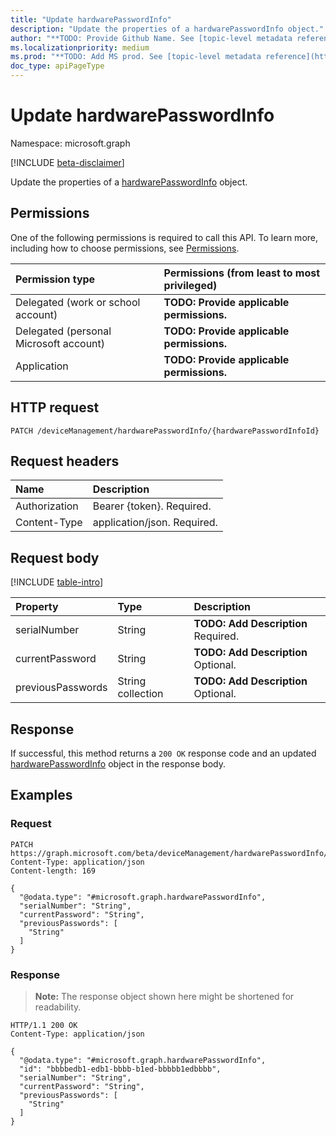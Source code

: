 ```yaml
---
title: "Update hardwarePasswordInfo"
description: "Update the properties of a hardwarePasswordInfo object."
author: "**TODO: Provide Github Name. See [topic-level metadata reference](https://msgo.azurewebsites.net/add/document/guidelines/metadata.html#topic-level-metadata)**"
ms.localizationpriority: medium
ms.prod: "**TODO: Add MS prod. See [topic-level metadata reference](https://msgo.azurewebsites.net/add/document/guidelines/metadata.html#topic-level-metadata)**"
doc_type: apiPageType
---
```


# Update hardwarePasswordInfo
Namespace: microsoft.graph

[!INCLUDE [beta-disclaimer](../../includes/beta-disclaimer.md)]

Update the properties of a [hardwarePasswordInfo](../resources/intune-hardwarepasswordinfo.md) object.

## Permissions
One of the following permissions is required to call this API. To learn more, including how to choose permissions, see [Permissions](/graph/permissions-reference).

|Permission type|Permissions (from least to most privileged)|
|:---|:---|
|Delegated (work or school account)|**TODO: Provide applicable permissions.**|
|Delegated (personal Microsoft account)|**TODO: Provide applicable permissions.**|
|Application|**TODO: Provide applicable permissions.**|

## HTTP request

<!-- {
  "blockType": "ignored"
}
-->
``` http
PATCH /deviceManagement/hardwarePasswordInfo/{hardwarePasswordInfoId}
```

## Request headers
|Name|Description|
|:---|:---|
|Authorization|Bearer {token}. Required.|
|Content-Type|application/json. Required.|

## Request body
[!INCLUDE [table-intro](../../includes/update-property-table-intro.md)]


|Property|Type|Description|
|:---|:---|:---|
|serialNumber|String|**TODO: Add Description** Required.|
|currentPassword|String|**TODO: Add Description** Optional.|
|previousPasswords|String collection|**TODO: Add Description** Optional.|



## Response

If successful, this method returns a `200 OK` response code and an updated [hardwarePasswordInfo](../resources/intune-hardwarepasswordinfo.md) object in the response body.

## Examples

### Request
<!-- {
  "blockType": "request",
  "name": "update_hardwarepasswordinfo"
}
-->
``` http
PATCH https://graph.microsoft.com/beta/deviceManagement/hardwarePasswordInfo/{hardwarePasswordInfoId}
Content-Type: application/json
Content-length: 169

{
  "@odata.type": "#microsoft.graph.hardwarePasswordInfo",
  "serialNumber": "String",
  "currentPassword": "String",
  "previousPasswords": [
    "String"
  ]
}
```


### Response
>**Note:** The response object shown here might be shortened for readability.
<!-- {
  "blockType": "response",
  "truncated": true
}
-->
``` http
HTTP/1.1 200 OK
Content-Type: application/json

{
  "@odata.type": "#microsoft.graph.hardwarePasswordInfo",
  "id": "bbbbedb1-edb1-bbbb-b1ed-bbbbb1edbbbb",
  "serialNumber": "String",
  "currentPassword": "String",
  "previousPasswords": [
    "String"
  ]
}
```

